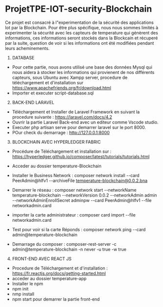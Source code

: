# ProjetTPE-IOT-security-Blockchain

Ce projet est consacré à l"experimentation de la sécurité des applications Iot par la Blockchain.
Pour être plus spécifique, nous nous sommes limités à experimenter la sécurité avec les capteurs de temperature qui génèrent des informations, ces informations seront stockés dans la Blockcain et récuperé par la suite, question de voir si les informations ont été modifiées pendant leurs acheminements.

1. DATABASE
- Pour cette partie, nous avons utilisé une base des données Mysql qui nous aidera à stocker les informations qui provienent de nos différents capteurs, sous Ubuntu avec Xampp server, procedure de téléchargement et  d'installation sur https://www.apachefriends.org/fr/download.html
- Importer et executer script-database.sql

2. BACK-END LARAVEL
- Téléchargement et Installer de Laravel Framework en suivant la procedure suivante : https://laravel.com/docs/4.2
- Ouvrir la partie Laravel Back-end avec un editeur comme Vscode studio.
- Executer php artisan serve pour demarrer laravel sur le port 8000.
- POur check du demarrage :  http://127.0.0.1:8000

3. BLOCKCHAIN AVEC HYPERLEDGER FABRIC
- Procédure de Téléchargement et installation sur :  https://hyperledger.github.io/composer/latest/tutorials/tutorials.html
- Acceder au dossier temperature-Blockchain

- Installer le Business Network : composer network install --card PeerAdmin@hlfv1 --archiveFile temperature-blockchain@0.0.2.bna

- Demarrer le réseau : 
   composer network start --networkName temperature-blockchain --networkVersion 0.0.2 --networkAdmin admin --networkAdminEnrollSecret adminpw --card PeerAdmin@hlfv1 --file networkadmin.card

- importer la carte administrateur : composer card import --file networkadmin.card

- Test pour voir si la carte Réponds : composer network ping --card admin@temperature-blockchain

- Demarrage du composer : composer-rest-server -c admin@temperature-blockchain -n never -u true -w true

4. FRONT-END AVEC REACT JS
- Procedure de Téléchargement et d'installation : https://fr.reactjs.org/docs/getting-started.html
- acceder au dossier temperature-app
- Installer le npm
- npm init
- nmp install
- npm start pour demarrer la partie front-end
